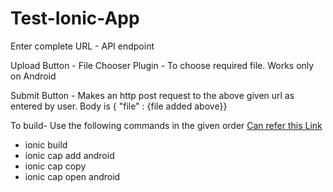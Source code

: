 # Test-Ionic-App

Enter complete URL - API endpoint

Upload Button - File Chooser Plugin - To choose required file. Works only on Android

Submit Button - Makes an http post request to the above given url as entered by user. Body is { "file" : {file added above}}

To build- Use the following commands in the given order [Can refer this Link](https://ionicframework.com/docs/angular/your-first-app/6-deploying-mobile)

- ionic build 
- ionic cap add android
- ionic cap copy
- ionic cap open android

